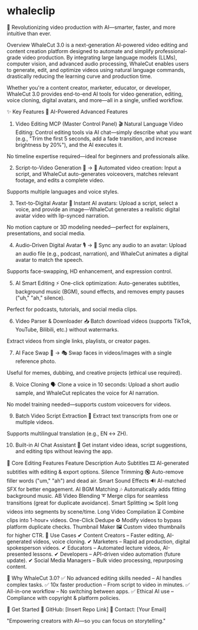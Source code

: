 # whaleclip
🚀 Revolutionizing video production with AI—smarter, faster, and more intuitive than ever.

Overview
WhaleCut 3.0 is a next-generation AI-powered video editing and content creation platform designed to automate and simplify professional-grade video production. By integrating large language models (LLMs), computer vision, and advanced audio processing, WhaleCut enables users to generate, edit, and optimize videos using natural language commands, drastically reducing the learning curve and production time.

Whether you're a content creator, marketer, educator, or developer, WhaleCut 3.0 provides end-to-end AI tools for video generation, editing, voice cloning, digital avatars, and more—all in a single, unified workflow.

✨ Key Features
🔹 AI-Powered Advanced Features
1. Video Editing MCP (Master Control Panel) 🎬
Natural Language Video Editing: Control editing tools via AI chat—simply describe what you want (e.g., "Trim the first 5 seconds, add a fade transition, and increase brightness by 20%"), and the AI executes it.

No timeline expertise required—ideal for beginners and professionals alike.

2. Script-to-Video Generation 📝 → 🎥
Automated video creation: Input a script, and WhaleCut auto-generates voiceovers, matches relevant footage, and edits a complete video.

Supports multiple languages and voice styles.

3. Text-to-Digital Avatar 👾
Instant AI avatars: Upload a script, select a voice, and provide an image—WhaleCut generates a realistic digital avatar video with lip-synced narration.

No motion capture or 3D modeling needed—perfect for explainers, presentations, and social media.

4. Audio-Driven Digital Avatar 🎙️ → 👤
Sync any audio to an avatar: Upload an audio file (e.g., podcast, narration), and WhaleCut animates a digital avatar to match the speech.

Supports face-swapping, HD enhancement, and expression control.

5. AI Smart Editing ⚡
One-click optimization: Auto-generates subtitles, background music (BGM), sound effects, and removes empty pauses ("uh," "ah," silence).

Perfect for podcasts, tutorials, and social media clips.

6. Video Parser & Downloader 📥
Batch download videos (supports TikTok, YouTube, Bilibili, etc.) without watermarks.

Extract videos from single links, playlists, or creator pages.

7. AI Face Swap 🤳 → 🎭
Swap faces in videos/images with a single reference photo.

Useful for memes, dubbing, and creative projects (ethical use required).

8. Voice Cloning 🗣️
Clone a voice in 10 seconds: Upload a short audio sample, and WhaleCut replicates the voice for AI narration.

No model training needed—supports custom voiceovers for videos.

9. Batch Video Script Extraction 📜
Extract text transcripts from one or multiple videos.

Supports multilingual translation (e.g., EN ↔ ZH).

10. Built-in AI Chat Assistant 💬
Get instant video ideas, script suggestions, and editing tips without leaving the app.

🔹 Core Editing Features
Feature	Description
Auto Subtitles 🎞️	AI-generated subtitles with editing & export options.
Silence Trimming 🔇	Auto-remove filler words ("um," "ah") and dead air.
Smart Sound Effects 🔊	AI-matched SFX for better engagement.
AI BGM Matching 🎶	Automatically adds fitting background music.
AB Video Blending ➰	Merge clips for seamless transitions (great for duplicate avoidance).
Smart Splitting ✂️	Split long videos into segments by scene/time.
Long Video Compilation ⏳	Combine clips into 1-hour+ videos.
One-Click Dedupe ♻️	Modify videos to bypass platform duplicate checks.
Thumbnail Maker 🖼️	Custom video thumbnails for higher CTR.
🎯 Use Cases
✔ Content Creators – Faster editing, AI-generated videos, voice cloning.
✔ Marketers – Rapid ad production, digital spokesperson videos.
✔ Educators – Automated lecture videos, AI-presented lessons.
✔ Developers – API-driven video automation (future update).
✔ Social Media Managers – Bulk video processing, repurposing content.

🚀 Why WhaleCut 3.0?
✅ No advanced editing skills needed – AI handles complex tasks.
✅ 10x faster production – From script to video in minutes.
✅ All-in-one workflow – No switching between apps.
✅ Ethical AI use – Compliance with copyright & platform policies.

📌 Get Started
🔗 GitHub: [Insert Repo Link]
📧 Contact: [Your Email]

"Empowering creators with AI—so you can focus on storytelling."
